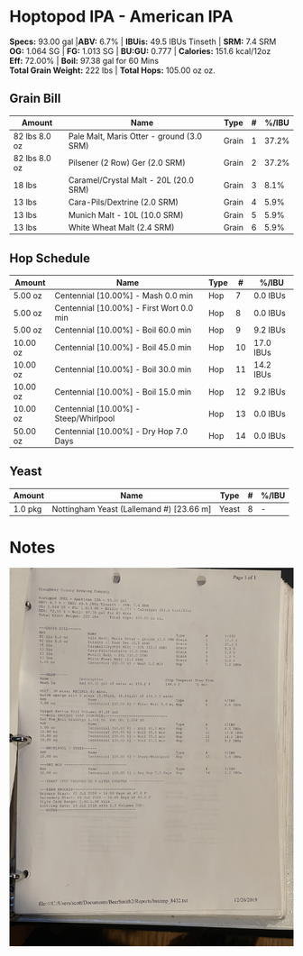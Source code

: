 # Hoptopod IPA - American IPA

**Specs:** 93.00 gal |**ABV:** 6.7% | **IBUis:** 49.5 IBUs Tinseth | **SRM:** 7.4 SRM  
**OG:** 1.064 SG | **FG:** 1.013 SG | **BU:GU:** 0.777 | **Calories:** 151.6 kcal/12oz  
**Eff:** 72.00% | **Boil:** 97.38 gal for 60 Mins  
**Total Grain Weight:** 222 lbs | **Total Hops:** 105.00 oz oz.

## Grain Bill
| Amount        | Name                                      | Type  | #   | %/IBU |
| ------------- | ----------------------------------------- | ----- | --- | ----- |
| 82 lbs 8.0 oz | Pale Malt, Maris Otter - ground (3.0 SRM) | Grain | 1   | 37.2% |
| 82 lbs 8.0 oz | Pilsener (2 Row) Ger (2.0 SRM)            | Grain | 2   | 37.2% |
| 18 lbs        | Caramel/Crystal Malt - 20L (20.0 SRM)     | Grain | 3   | 8.1%  |
| 13 lbs        | Cara-Pils/Dextrine (2.0 SRM)              | Grain | 4   | 5.9%  |
| 13 lbs        | Munich Malt - 10L (10.0 SRM)              | Grain | 5   | 5.9%  |
| 13 lbs        | White Wheat Malt (2.4 SRM)                | Grain | 6   | 5.9%  |

## Hop Schedule
| Amount   | Name                                     | Type | #   | %/IBU     |
| -------- | ---------------------------------------- | ---- | --- | --------- |
| 5.00 oz  | Centennial [10.00%] - Mash 0.0 min       | Hop  | 7   | 0.0 IBUs  |
| 5.00 oz  | Centennial [10.00%] - First Wort 0.0 min | Hop  | 8   | 0.0 IBUs  |
| 5.00 oz  | Centennial [10.00%] - Boil 60.0 min      | Hop  | 9   | 9.2 IBUs  |
| 10.00 oz | Centennial [10.00%] - Boil 45.0 min      | Hop  | 10  | 17.0 IBUs |
| 10.00 oz | Centennial [10.00%] - Boil 30.0 min      | Hop  | 11  | 14.2 IBUs |
| 10.00 oz | Centennial [10.00%] - Boil 15.0 min      | Hop  | 12  | 9.2 IBUs  |
| 10.00 oz | Centennial [10.00%] - Steep/Whirlpool    | Hop  | 13  | 0.0 IBUs  |
| 50.00 oz | Centennial [10.00%] - Dry Hop 7.0 Days   | Hop  | 14  | 0.0 IBUs  |
## Yeast

| Amount  | Name                                     | Type  | #   | %/IBU |
| ------- | ---------------------------------------- | ----- | --- | ----- |
| 1.0 pkg | Nottingham Yeast (Lallemand #) [23.66 m] | Yeast | 8   | -     |

# Notes


![](../assets/media/Hoptopod.jpg)